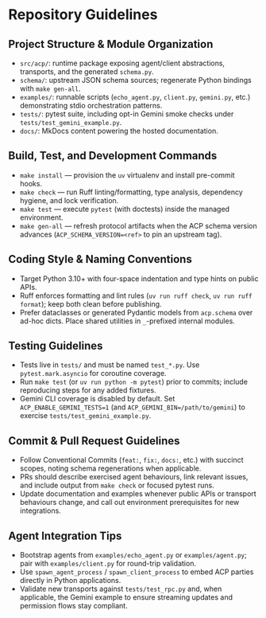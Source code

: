 # Repository Guidelines

## Project Structure & Module Organization
- `src/acp/`: runtime package exposing agent/client abstractions, transports, and the generated `schema.py`.
- `schema/`: upstream JSON schema sources; regenerate Python bindings with `make gen-all`.
- `examples/`: runnable scripts (`echo_agent.py`, `client.py`, `gemini.py`, etc.) demonstrating stdio orchestration patterns.
- `tests/`: pytest suite, including opt-in Gemini smoke checks under `tests/test_gemini_example.py`.
- `docs/`: MkDocs content powering the hosted documentation.

## Build, Test, and Development Commands
- `make install` — provision the `uv` virtualenv and install pre-commit hooks.
- `make check` — run Ruff linting/formatting, type analysis, dependency hygiene, and lock verification.
- `make test` — execute `pytest` (with doctests) inside the managed environment.
- `make gen-all` — refresh protocol artifacts when the ACP schema version advances (`ACP_SCHEMA_VERSION=<ref>` to pin an upstream tag).

## Coding Style & Naming Conventions
- Target Python 3.10+ with four-space indentation and type hints on public APIs.
- Ruff enforces formatting and lint rules (`uv run ruff check`, `uv run ruff format`); keep both clean before publishing.
- Prefer dataclasses or generated Pydantic models from `acp.schema` over ad-hoc dicts. Place shared utilities in `_`-prefixed internal modules.

## Testing Guidelines
- Tests live in `tests/` and must be named `test_*.py`. Use `pytest.mark.asyncio` for coroutine coverage.
- Run `make test` (or `uv run python -m pytest`) prior to commits; include reproducing steps for any added fixtures.
- Gemini CLI coverage is disabled by default. Set `ACP_ENABLE_GEMINI_TESTS=1` (and `ACP_GEMINI_BIN=/path/to/gemini`) to exercise `tests/test_gemini_example.py`.

## Commit & Pull Request Guidelines
- Follow Conventional Commits (`feat:`, `fix:`, `docs:`, etc.) with succinct scopes, noting schema regenerations when applicable.
- PRs should describe exercised agent behaviours, link relevant issues, and include output from `make check` or focused pytest runs.
- Update documentation and examples whenever public APIs or transport behaviours change, and call out environment prerequisites for new integrations.

## Agent Integration Tips
- Bootstrap agents from `examples/echo_agent.py` or `examples/agent.py`; pair with `examples/client.py` for round-trip validation.
- Use `spawn_agent_process` / `spawn_client_process` to embed ACP parties directly in Python applications.
- Validate new transports against `tests/test_rpc.py` and, when applicable, the Gemini example to ensure streaming updates and permission flows stay compliant.
